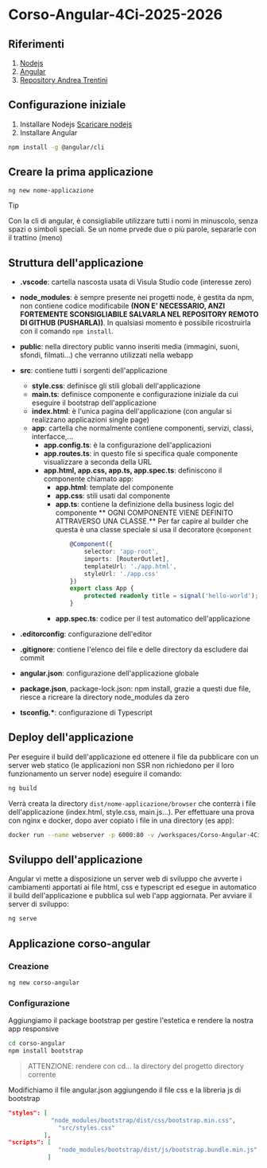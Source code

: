 # Corso-Angular-4Ci-2025-2026

## Riferimenti

1. [Nodejs](https://nodejs.org/en)
2. [Angular](https://angular.dev/)
3. [Repository Andrea Trentini](https://github.com/andreatrentini/Corso-Angular-4Ci-2025-2026)

## Configurazione iniziale

1. Installare Nodejs [Scaricare nodejs](https://nodejs.org/en)
2. Installare Angular 
```bash
npm install -g @angular/cli
```

## Creare la prima applicazione
```bash
ng new nome-applicazione
```

> [!TIP]
> Con la cli di angular, è consigliabile utilizzare tutti i nomi in minuscolo, senza spazi o simboli speciali. Se un nome prvede due o più parole, separarle con il trattino (meno)

## Struttura dell'applicazione
- **.vscode**: cartella nascosta usata di Visula Studio code (interesse zero)
- **node_modules**: è sempre presente nei progetti node, è gestita da npm, non contiene codice modificabile **(NON E' NECESSARIO, ANZI FORTEMENTE SCONSIGLIABILE SALVARLA NEL REPOSITORY REMOTO DI GITHUB (PUSHARLA))**. In qualsiasi momento è possibile ricostruirla con il comando `npm install`.
- **public**: nella directory public vanno inseriti media (immagini, suoni, sfondi, filmati...) che verranno utilizzati nella webapp
- **src**: contiene tutti i sorgenti dell'applicazione
  - **style.css**: definisce gli stili globali dell'applicazione
  - **main.ts**: definisce componente e configurazione iniziale da cui eseguire il bootstrap dell'applicazione
  - **index.html**: è l'unica pagina dell'applicazione (con angular si realizzano applicazioni single page)
  - **app**: cartella che normalmente contiene componenti, servizi, classi, interfacce,...
    - **app.config.ts**: è la configurazione dell'applicazioni
    - **app.routes.ts**: in questo file si specifica quale componente visualizzare a seconda della URL
    - **app.html, app.css, app.ts, app.spec.ts**: definiscono il componente chiamato app:
      - **app.html**: template del componente
      - **app.css**: stili usati dal componente
      - **app.ts**: contiene la definizione della business logic del componente
      ** OGNI COMPONENTE VIENE DEFINITO ATTRAVERSO UNA CLASSE.** Per far capire al builder che questa è una classe speciale si usa il decoratore `@component`
        ```Typescript
            @Component({
                selector: 'app-root',
                imports: [RouterOutlet],
                templateUrl: './app.html',
                styleUrl: './app.css'
            })
            export class App {
                protected readonly title = signal('hello-world');
            }
        ``` 
      - **app.spec.ts**: codice per il test automatico dell'applicazione

- **.editorconfig**: configurazione dell'editor
- **.gitignore**: contiene l'elenco dei file e delle directory da escludere dai commit
- **angular.json**: configurazione dell'applicazione globale
- **package.json**, package-lock.json: npm install, grazie a questi due file, riesce a ricreare la directory node_modules da zero
- **tsconfig.\***: configurazione di Typescript

## Deploy dell'applicazione
Per eseguire il build dell'applicazione ed ottenere il file da pubblicare con un server web statico (le applicazioni non SSR non richiedono per il loro funzionamento un server node) eseguire il comando:
```bash
ng build
```
Verrà creata la directory `dist/nome-applicazione/browser` che conterrà i file dell'applicazione (index.html, style.css, main.js...).
Per effettuare una prova con nginx e docker, dopo aver copiato i file in una directory (es app):
```bash
docker run --name webserver -p 6000:80 -v /workspaces/Corso-Angular-4Ci-2025-2026/app:/usr/share/nginx/html nginx
```

## Sviluppo dell'applicazione
Angular vi mette a disposizione un server web di sviluppo che avverte i cambiamenti apportati ai file html, css e typescript ed esegue in automatico il build dell'applicazione e pubblica sul web l'app aggiornata.
Per avviare il server di sviluppo:
```bash
ng serve
```

## Applicazione corso-angular
### Creazione
```bash
ng new corso-angular
```

### Configurazione
Aggiungiamo il package bootstrap per gestire l'estetica e rendere la nostra app responsive
```bash
cd corso-angular
npm install bootstrap
```
> ATTENZIONE: rendere con cd... la directory del progetto directory corrente

Modifichiamo il file angular.json aggiungendo il file css e la libreria js di bootstrap
```json
"styles": [
            "node_modules/bootstrap/dist/css/bootstrap.min.css",
              "src/styles.css"
          ],
"scripts": [
              "node_modules/bootstrap/dist/js/bootstrap.bundle.min.js"
           ]
```